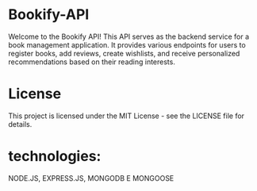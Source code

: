 # Bookify-API
Welcome to the Bookify API! This API serves as the backend service for a book management application. It provides various endpoints for users to register books, add reviews, create wishlists, and receive personalized recommendations based on their reading interests.
# License
This project is licensed under the MIT License - see the LICENSE file for details.
# technologies:
NODE.JS, EXPRESS.JS, MONGODB E MONGOOSE
